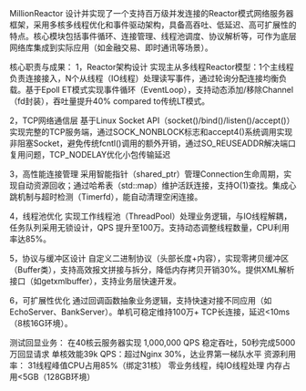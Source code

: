 MillionReactor
设计并实现了一个支持百万级并发连接的Reactor模式网络服务器框架，采用多核多线程优化和事件驱动架构，具备高吞吐、低延迟、高可扩展性的特点。核心模块包括事件循环、连接管理、线程池调度、协议解析等，可作为底层网络库集成到实际应用（如金融交易、即时通讯等场景）。

核心职责与成果：
1，Reactor架构设计
实现主从多线程Reactor模型：1个主线程负责连接接入，N个从线程（IO线程）处理读写事件，通过轮询分配连接均衡负载。基于Epoll ET模式实现事件循环（EventLoop），支持动态添加/移除Channel（fd封装），吞吐量提升40% compared to传统LT模式。

2，TCP网络通信层
基于Linux Socket API（socket()/bind()/listen()/accept()）实现完整的TCP服务端，通过SOCK_NONBLOCK标志和accept4()系统调用实现非阻塞Socket，避免传统fcntl()调用的额外开销，通过SO_REUSEADDR解决端口复用问题，TCP_NODELAY优化小包传输延迟

3，高性能连接管理
采用智能指针（shared_ptr）管理Connection生命周期，实现自动资源回收；通过哈希表（std::map）维护活跃连接，支持O(1)查找。集成心跳机制与超时检测（Timerfd），能自动清理空闲连接。

4，线程池优化
实现工作线程池（ThreadPool）处理业务逻辑，与IO线程解耦，任务队列采用无锁设计，QPS 提升至100万。支持动态调整线程数量，CPU利用率达85%。

5，协议与缓冲区设计
自定义二进制协议（头部长度+内容），实现零拷贝缓冲区（Buffer类），支持高效报文拼接与拆分，降低内存拷贝开销30%。提供XML解析接口（如getxmlbuffer），支持业务层快速开发。

6，可扩展性优化
通过回调函数抽象业务逻辑，支持快速对接不同应用（如EchoServer、BankServer）。单机可稳定维持100万+ TCP长连接，延迟<10ms（8核16G环境）。

测试回显业务：
在40核云服务器实现 1,000,000 QPS 稳定吞吐，50秒完成5000万回显请求
单核效能39k QPS：超过Nginx 30%，达业界第一梯队水平
资源利用率：
31线程峰值CPU占用85%（绑定31核）
零业务线程，纯IO线程处理
内存占用<5GB（128GB环境）
